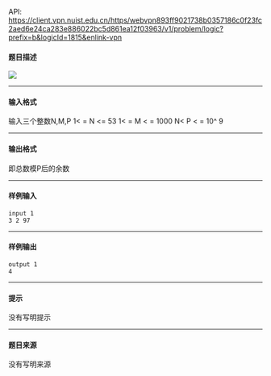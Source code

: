 API: https://client.vpn.nuist.edu.cn/https/webvpn893ff9021738b0357186c0f23fc2aed6e24ca283e886022bc5d861ea12f03963/v1/problem/logic?prefix=b&logicId=1815&enlink-vpn

#### 题目描述

![](../file/1815_0.jpg)

---

#### 输入格式

输入三个整数N,M,P 1< = N <= 53 1< = M < = 1000 N< P < = 10^ 9

---

#### 输出格式

即总数模P后的余数

---

#### 样例输入
```
input 1
3 2 97

```

---

#### 样例输出
```
output 1
4

```

---

#### 提示

没有写明提示

---

#### 题目来源

没有写明来源